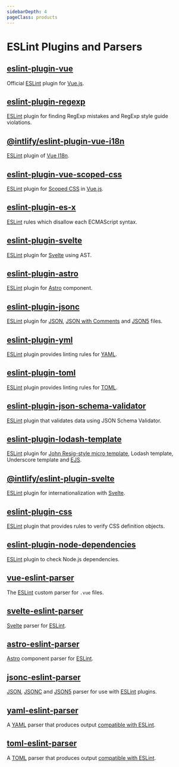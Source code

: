 ```yaml
---
sidebarDepth: 4
pageClass: products
---
```


# ESLint Plugins and Parsers

## [eslint-plugin-vue](https://eslint.vuejs.org/) <Badge text="Maintainer" type="warning"/>

<npm-info name="eslint-plugin-vue" node peer-eslint></npm-info>
<gh-info repo="vuejs/eslint-plugin-vue"></gh-info>
Official [ESLint] plugin for [Vue.js].

## [eslint-plugin-regexp](https://ota-meshi.github.io/eslint-plugin-regexp/) <Badge text="Owner"/>

<npm-info name="eslint-plugin-regexp" node peer-eslint></npm-info>
<gh-info repo="ota-meshi/eslint-plugin-regexp"></gh-info>
[ESLint] plugin for finding RegExp mistakes and RegExp style guide violations.

## [@intlify/eslint-plugin-vue-i18n](https://eslint-plugin-vue-i18n.intlify.dev/) <Badge text="Maintainer" type="warning"/>

<npm-info name="@intlify/eslint-plugin-vue-i18n" node peer-eslint></npm-info>
<gh-info repo="intlify/eslint-plugin-vue-i18n"></gh-info>
[ESLint] plugin of [Vue I18n].

## [eslint-plugin-vue-scoped-css](https://future-architect.github.io/eslint-plugin-vue-scoped-css/) <Badge text="Owner"/>

<npm-info name="eslint-plugin-vue-scoped-css" node peer-eslint></npm-info>
<gh-info repo="future-architect/eslint-plugin-vue-scoped-css"></gh-info>
[ESLint] plugin for [Scoped CSS] in [Vue.js].

## [eslint-plugin-es-x](https://eslint-community.github.io/eslint-plugin-es-x/) <Badge text="Fork" type="warning"/>

<npm-info name="eslint-plugin-es-x" node peer-eslint></npm-info>
<gh-info repo="eslint-community/eslint-plugin-es-x"></gh-info>
[ESLint] rules which disallow each ECMAScript syntax.

## [eslint-plugin-svelte](https://sveltejs.github.io/eslint-plugin-svelte/) <Badge text="Owner"/>

<npm-info name="eslint-plugin-svelte" node peer-eslint></npm-info>
<gh-info repo="sveltejs/eslint-plugin-svelte"></gh-info>
[ESLint] plugin for [Svelte] using AST.

## [eslint-plugin-astro](https://ota-meshi.github.io/eslint-plugin-astro/) <Badge text="Owner"/>

<npm-info name="eslint-plugin-astro" node peer-eslint></npm-info>
<gh-info repo="ota-meshi/eslint-plugin-astro"></gh-info>
[ESLint] plugin for [Astro] component.

## [eslint-plugin-jsonc](https://ota-meshi.github.io/eslint-plugin-jsonc/) <Badge text="Owner"/>

<npm-info name="eslint-plugin-jsonc" node peer-eslint></npm-info>
<gh-info repo="ota-meshi/eslint-plugin-jsonc"></gh-info>
[ESLint] plugin for [JSON], [JSON with Comments] and [JSON5] files.

## [eslint-plugin-yml](https://ota-meshi.github.io/eslint-plugin-yml/) <Badge text="Owner"/>

<npm-info name="eslint-plugin-yml" node peer-eslint></npm-info>
<gh-info repo="ota-meshi/eslint-plugin-yml"></gh-info>
[ESLint] plugin provides linting rules for [YAML].

## [eslint-plugin-toml](https://ota-meshi.github.io/eslint-plugin-toml/) <Badge text="Owner"/>

<npm-info name="eslint-plugin-toml" node peer-eslint></npm-info>
<gh-info repo="ota-meshi/eslint-plugin-toml"></gh-info>
[ESLint] plugin provides linting rules for [TOML].

## [eslint-plugin-json-schema-validator](https://ota-meshi.github.io/eslint-plugin-json-schema-validator/) <Badge text="Owner"/>

<npm-info name="eslint-plugin-json-schema-validator" node peer-eslint></npm-info>
<gh-info repo="ota-meshi/eslint-plugin-json-schema-validator"></gh-info>
[ESLint] plugin that validates data using JSON Schema Validator.

## [eslint-plugin-lodash-template](https://ota-meshi.github.io/eslint-plugin-lodash-template/) <Badge text="Owner"/>

<npm-info name="eslint-plugin-lodash-template" node peer-eslint></npm-info>
<gh-info repo="ota-meshi/eslint-plugin-lodash-template"></gh-info>
[ESLint] plugin for [John Resig-style micro template], Lodash template, Underscore template and [EJS].

## [@intlify/eslint-plugin-svelte](https://github.com/intlify/eslint-plugin-svelte) <Badge text="Owner"/>

<npm-info name="@intlify/eslint-plugin-svelte" node peer-eslint></npm-info>
<gh-info repo="intlify/eslint-plugin-svelte"></gh-info>
[ESLint] plugin for internationalization with [Svelte].

## [eslint-plugin-css](https://ota-meshi.github.io/eslint-plugin-css/) <Badge text="Owner"/>

<npm-info name="eslint-plugin-css" node peer-eslint></npm-info>
<gh-info repo="ota-meshi/eslint-plugin-css"></gh-info>
[ESLint] plugin that provides rules to verify CSS definition objects.

## [eslint-plugin-node-dependencies](https://ota-meshi.github.io/eslint-plugin-node-dependencies/) <Badge text="Owner"/>

<npm-info name="eslint-plugin-node-dependencies" node peer-eslint></npm-info>
<gh-info repo="ota-meshi/eslint-plugin-node-dependencies"></gh-info>
[ESLint] plugin to check Node.js dependencies.

## [vue-eslint-parser](https://github.com/vuejs/vue-eslint-parser) <Badge text="CoMaintainer" type="warning"/>

<npm-info name="vue-eslint-parser" node peer-eslint></npm-info>
<gh-info repo="vuejs/vue-eslint-parser"></gh-info>
The [ESLint] custom parser for `.vue` files.

## [svelte-eslint-parser](https://github.com/sveltejs/svelte-eslint-parser) <Badge text="Owner"/>

<npm-info name="svelte-eslint-parser" node></npm-info>
<gh-info repo="sveltejs/svelte-eslint-parser"></gh-info>
[Svelte] parser for [ESLint].

## [astro-eslint-parser](https://github.com/ota-meshi/astro-eslint-parser) <Badge text="Owner"/>

<npm-info name="astro-eslint-parser" node></npm-info>
<gh-info repo="ota-meshi/astro-eslint-parser"></gh-info>
[Astro] component parser for [ESLint].

## [jsonc-eslint-parser](https://github.com/ota-meshi/jsonc-eslint-parser) <Badge text="Owner"/>

<npm-info name="jsonc-eslint-parser" node></npm-info>
<gh-info repo="ota-meshi/jsonc-eslint-parser"></gh-info>
[JSON], [JSONC] and [JSON5] parser for use with [ESLint] plugins.

## [yaml-eslint-parser](https://github.com/ota-meshi/yaml-eslint-parser) <Badge text="Owner"/>

<npm-info name="yaml-eslint-parser" node></npm-info>
<gh-info repo="ota-meshi/yaml-eslint-parser"></gh-info>
A [YAML] parser that produces output [compatible with ESLint](https://eslint.org/docs/developer-guide/working-with-custom-parsers#all-nodes).

## [toml-eslint-parser](https://github.com/ota-meshi/toml-eslint-parser) <Badge text="Owner"/>

<npm-info name="toml-eslint-parser" node></npm-info>
<gh-info repo="ota-meshi/toml-eslint-parser"></gh-info>
A [TOML] parser that produces output [compatible with ESLint](https://eslint.org/docs/developer-guide/working-with-custom-parsers#all-nodes).

[vue.js]: https://vuejs.org/
[stylelint]: https://stylelint.io/
[eslint]: https://eslint.org/
[stylus]: https://stylus-lang.com/
[postcss]: https://postcss.org/
[babel]: https://babeljs.io/
[webpack]: https://webpack.js.org/
[john resig-style micro template]: https://johnresig.com/blog/javascript-micro-templating/
[ejs]: https://ejs.co/
[scoped css]: https://vue-loader.vuejs.org/guide/scoped-css.html
[json]: https://json.org/
[jsonc]: https://github.com/microsoft/node-jsonc-parser
[json with comments]: https://github.com/microsoft/node-jsonc-parser
[json5]: https://json5.org/
[vue i18n]: https://github.com/intlify/vue-i18n-next
[yaml]: https://yaml.org/
[toml]: https://toml.io/
[svelte]: https://svelte.dev/
[astro]: https://astro.build/

